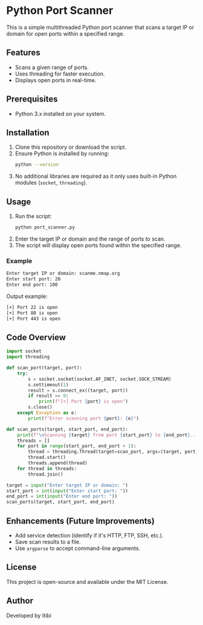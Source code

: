 # Python Port Scanner

This is a simple multithreaded Python port scanner that scans a target IP or domain for open ports within a specified range.

## Features
- Scans a given range of ports.
- Uses threading for faster execution.
- Displays open ports in real-time.

## Prerequisites
- Python 3.x installed on your system.

## Installation
1. Clone this repository or download the script.
2. Ensure Python is installed by running:
   ```bash
   python --version
   ```
3. No additional libraries are required as it only uses built-in Python modules (`socket`, `threading`).

## Usage
1. Run the script:
   ```bash
   python port_scanner.py
   ```
2. Enter the target IP or domain and the range of ports to scan.
3. The script will display open ports found within the specified range.

### Example
```bash
Enter target IP or domain: scanme.nmap.org
Enter start port: 20
Enter end port: 100
```
Output example:
```bash
[+] Port 22 is open
[+] Port 80 is open
[+] Port 443 is open
```

## Code Overview
```python
import socket
import threading

def scan_port(target, port):
    try:
        s = socket.socket(socket.AF_INET, socket.SOCK_STREAM)
        s.settimeout(1)
        result = s.connect_ex((target, port))
        if result == 0:
            print(f"[+] Port {port} is open")
        s.close()
    except Exception as e:
        print(f"Error scanning port {port}: {e}")

def scan_ports(target, start_port, end_port):
    print(f"\nScanning {target} from port {start_port} to {end_port}...\n")
    threads = []
    for port in range(start_port, end_port + 1):
        thread = threading.Thread(target=scan_port, args=(target, port))
        thread.start()
        threads.append(thread)
    for thread in threads:
        thread.join()

target = input("Enter target IP or domain: ")
start_port = int(input("Enter start port: "))
end_port = int(input("Enter end port: "))
scan_ports(target, start_port, end_port)
```

## Enhancements (Future Improvements)
- Add service detection (identify if it's HTTP, FTP, SSH, etc.).
- Save scan results to a file.
- Use `argparse` to accept command-line arguments.

## License
This project is open-source and available under the MIT License.

## Author
Developed by Itibi

